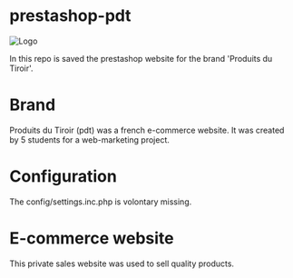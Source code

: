 # prestashop-pdt

![Logo](http://chbe.fr/pdt/img/produits-du-tiroir-logo-1481797319.jpg)

In this repo is saved the prestashop website for the brand 'Produits du Tiroir'.

# Brand
Produits du Tiroir (pdt) was a french e-commerce website. It was created by 5 students for a web-marketing project.

# Configuration
The config/settings.inc.php is volontary missing.

# E-commerce website

This private sales website was used to sell quality products. 


